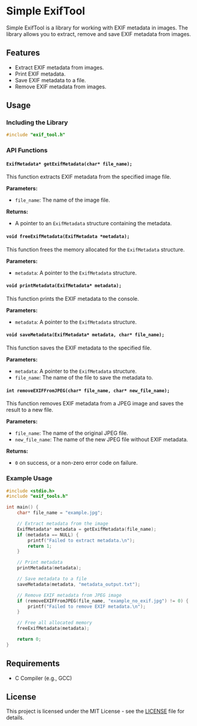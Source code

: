 # Simple ExifTool

Simple ExifTool is a library for working with EXIF metadata in images. The library allows you to extract, remove and save EXIF metadata from images.

## Features

- Extract EXIF metadata from images.
- Print EXIF metadata.
- Save EXIF metadata to a file.
- Remove EXIF metadata from images.

## Usage

### Including the Library

```c
#include "exif_tool.h"
```

### API Functions

#### `ExifMetadata* getExifMetadata(char* file_name);`

This function extracts EXIF metadata from the specified image file.

**Parameters:**
- `file_name`: The name of the image file.

**Returns:**
- A pointer to an `ExifMetadata` structure containing the metadata.

#### `void freeExifMetadata(ExifMetadata *metadata);`

This function frees the memory allocated for the `ExifMetadata` structure.

**Parameters:**
- `metadata`: A pointer to the `ExifMetadata` structure.

#### `void printMetadata(ExifMetadata* metadata);`

This function prints the EXIF metadata to the console.

**Parameters:**
- `metadata`: A pointer to the `ExifMetadata` structure.

#### `void saveMetadata(ExifMetadata* metadata, char* file_name);`

This function saves the EXIF metadata to the specified file.

**Parameters:**
- `metadata`: A pointer to the `ExifMetadata` structure.
- `file_name`: The name of the file to save the metadata to.

#### `int removeEXIFFromJPEG(char* file_name, char* new_file_name);`

This function removes EXIF metadata from a JPEG image and saves the result to a new file.

**Parameters:**
- `file_name`: The name of the original JPEG file.
- `new_file_name`: The name of the new JPEG file without EXIF metadata.

**Returns:**
- `0` on success, or a non-zero error code on failure.

### Example Usage

```c
#include <stdio.h>
#include "exif_tools.h"

int main() {
    char* file_name = "example.jpg";

    // Extract metadata from the image
    ExifMetadata* metadata = getExifMetadata(file_name);
    if (metadata == NULL) {
        printf("Failed to extract metadata.\n");
        return 1;
    }

    // Print metadata
    printMetadata(metadata);

    // Save metadata to a file
    saveMetadata(metadata, "metadata_output.txt");

    // Remove EXIF metadata from JPEG image
    if (removeEXIFFromJPEG(file_name, "example_no_exif.jpg") != 0) {
        printf("Failed to remove EXIF metadata.\n");
    }

    // Free all allocated memory
    freeExifMetadata(metadata);

    return 0;
}
```

## Requirements

- C Compiler (e.g., GCC)

## License

This project is licensed under the MIT License - see the [LICENSE](LICENSE) file for details.
